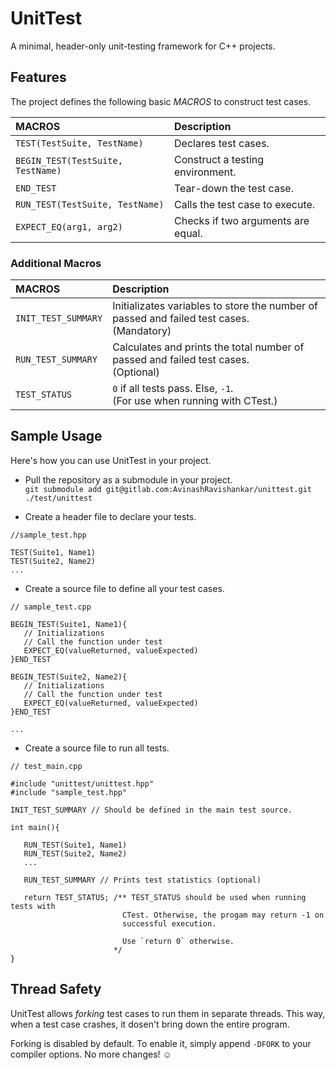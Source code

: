 # UnitTest

A minimal, header-only unit-testing framework for C++ projects.

## Features

The project defines the following basic *MACROS* to construct test cases.

| MACROS | Description |
| :---- | :---- |
| `TEST(TestSuite, TestName)` | Declares test cases. |
| `BEGIN_TEST(TestSuite, TestName)` | Construct a testing environment. |
| `END_TEST` | Tear-down the test case. |
| `RUN_TEST(TestSuite, TestName)` | Calls the test case to execute. |
| `EXPECT_EQ(arg1, arg2)` | Checks if two arguments are equal. |

### Additional Macros

| MACROS | Description |
| :---- | :---- |
|`INIT_TEST_SUMMARY` | Initializates variables to store the number of passed and failed test cases. <br> (Mandatory) |
| `RUN_TEST_SUMMARY` | Calculates and prints the total number of passed and failed test cases. <br> (Optional)|
| `TEST_STATUS` | `0` if all tests pass. Else, `-1`. <br> (For use when running with CTest.) |

## Sample Usage

Here's how you can use UnitTest in your project.

- Pull the repository as a submodule in your project. <br>
`git submodule add git@gitlab.com:AvinashRavishankar/unittest.git
./test/unittest`

- Create a header file to declare your tests.
```
//sample_test.hpp

TEST(Suite1, Name1)
TEST(Suite2, Name2)
...
```

- Create a source file to define all your test cases.
```
// sample_test.cpp

BEGIN_TEST(Suite1, Name1){
   // Initializations
   // Call the function under test
   EXPECT_EQ(valueReturned, valueExpected)
}END_TEST

BEGIN_TEST(Suite2, Name2){
   // Initializations
   // Call the function under test
   EXPECT_EQ(valueReturned, valueExpected)
}END_TEST

...
```
- Create a source file to run all tests.
```
// test_main.cpp

#include "unittest/unittest.hpp"
#include "sample_test.hpp"

INIT_TEST_SUMMARY // Should be defined in the main test source.

int main(){

   RUN_TEST(Suite1, Name1)
   RUN_TEST(Suite2, Name2)
   ...

   RUN_TEST_SUMMARY // Prints test statistics (optional)

   return TEST_STATUS; /** TEST_STATUS should be used when running tests with
                         CTest. Otherwise, the progam may return -1 on
                         successful execution.

                         Use `return 0` otherwise.
                       */
}
```
## Thread Safety

UnitTest allows *forking* test cases to run them in separate threads. This
way, when a test case crashes, it dosen't bring down the entire program.

Forking is disabled by default. To enable it, simply append `-DFORK` to your
compiler options. No  more changes! :relaxed:



